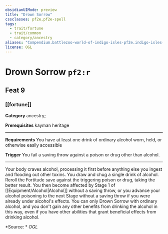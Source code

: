 ```yaml
---
obsidianUIMode: preview
title: "Drown Sorrow"
cssclasses: pf2e,pf2e-spell
tags:
  - trait/fortune
  - trait/common
  - category/ancestry
aliases: "Compendium.battlezoo-world-of-indigo-isles-pf2e.indigo-isles-feats.Item.X4bp40l70nbV9JVt"
license: OGL
---
```

# Drown Sorrow `pf2:r`
## Feat 9
### [[fortune]]

**Category** ancestry; 



**Prerequisites** kayman heritage
* * *
**Requirements** You have at least one drink of ordinary alcohol worn, held, or otherwise easily accessible

**Trigger** You fail a saving throw against a poison or drug other than alcohol.

* * *

Your body craves alcohol, processing it first before anything else you ingest and flooding out other toxins. You draw and chug a single drink of alcohol. Reroll the Fortitude save against the triggering poison or drug, taking the better result. You then become affected by Stage 1 of [[Equipment/Alcohol|Alcohol]] without a saving throw, or you advance your alcohol poisoning to the next Stage without a saving throw if you were already under alcohol's effects. You can only Drown Sorrow with ordinary alcohol, and you don't gain any other benefits from drinking the alcohol in this way, even if you have other abilities that grant beneficial effects from drinking alcohol.

*Source: *
*OGL*